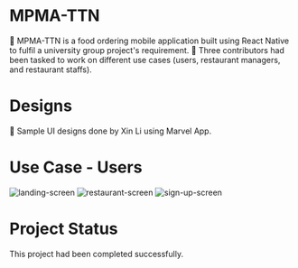# MPMA-TTN
:spaghetti: MPMA-TTN is a food ordering mobile application built using React Native to fulfil a university group project's requirement.
:speech_balloon: Three contributors had been tasked to work on different use cases (users, restaurant managers, and restaurant staffs). 

# Designs
:art: Sample UI designs done by Xin Li using Marvel App.

# Use Case - Users
![landing-screen](https://user-images.githubusercontent.com/72306553/229395685-e0b4bd84-1c2c-4058-99d8-fae0b7d93557.PNG)
![restaurant-screen](https://user-images.githubusercontent.com/72306553/229395799-5d65ec12-a1b3-4ce7-b461-b55f2e8a49fc.PNG)
![sign-up-screen](https://user-images.githubusercontent.com/72306553/229396060-9d89e97e-d585-4678-afe5-09d6015adf12.PNG)

# Project Status
This project had been completed successfully.
